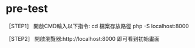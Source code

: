 # pre-test

［STEP1］ 開啟CMD輸入以下指令:
cd 檔案存放路徑
php -S localhost:8000

［STEP2］
開啟瀏覽器:http://localhost:8000
即可看到初始畫面
